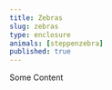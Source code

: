 ```yaml
---
title: Zebras
slug: zebras
type: enclosure
animals: [steppenzebra]
published: true
---
```

Some Content
